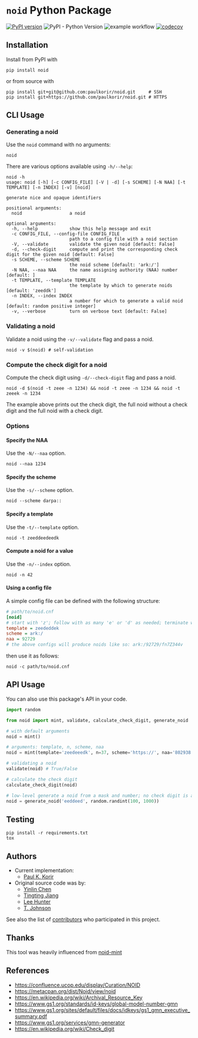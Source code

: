 # `noid` Python Package

[![PyPI version](https://badge.fury.io/py/noid.svg)](https://badge.fury.io/py/noid)
![PyPI - Python Version](https://img.shields.io/pypi/pyversions/noid)
![example workflow](https://github.com/paulkorir/noid/actions/workflows/python-package.yml/badge.svg)
[![codecov](https://codecov.io/gh/paulkorir/noid/branch/master/graph/badge.svg?token=OTVWS6LNU2)](https://codecov.io/gh/paulkorir/noid)

## Installation
Install from PyPI with
```
pip install noid
```
or from source with
```
pip install git+git@github.com:paulkorir/noid.git     # SSH
pip install git+https://github.com/paulkorir/noid.git # HTTPS
```

## CLI Usage
### Generating a noid
Use the `noid` command with no arguments:
```
noid
```
There are various options available using `-h/--help`:
```shell
noid -h
usage: noid [-h] [-c CONFIG_FILE] [-V | -d] [-s SCHEME] [-N NAA] [-t TEMPLATE] [-n INDEX] [-v] [noid]

generate nice and opaque identifiers

positional arguments:
  noid                  a noid

optional arguments:
  -h, --help            show this help message and exit
  -c CONFIG_FILE, --config-file CONFIG_FILE
                        path to a config file with a noid section
  -V, --validate        validate the given noid [default: False]
  -d, --check-digit     compute and print the corresponding check digit for the given noid [default: False]
  -s SCHEME, --scheme SCHEME
                        the noid scheme [default: 'ark:/']
  -N NAA, --naa NAA     the name assigning authority (NAA) number [default: ]
  -t TEMPLATE, --template TEMPLATE
                        the template by which to generate noids [default: 'zeeddk']
  -n INDEX, --index INDEX
                        a number for which to generate a valid noid [default: random positive integer]
  -v, --verbose         turn on verbose text [default: False]

```

### Validating a noid
Validate a noid using the `-v/--validate` flag and pass a noid.
```shell
noid -v $(noid) # self-validation
```

### Compute the check digit for a noid
Compute the check digit using `-d/--check-digit` flag and pass a noid.
```shell
noid -d $(noid -t zeee -n 1234) && noid -t zeee -n 1234 && noid -t zeeek -n 1234
```
The example above prints out the check digit, the full noid without a check digit and the full noid with a check digit. 

### Options
#### Specify the NAA
Use the `-N/--naa` option.
```shell
noid --naa 1234
```

#### Specify the scheme
Use the `-s/--scheme` option.
```shell
noid --scheme darpa::
```

#### Specify a template
Use the `-t/--template` option.
```shell
noid -t zeeddeedeedk
```

#### Compute a noid for a value
Use the `-n/--index` option.
```shell
noid -n 42
```

#### Using a config file
A simple config file can be defined with the following structure:
```ini
# path/to/noid.cnf
[noid]
# start with 'z'; follow with as many 'e' or 'd' as needed; terminate with 'k' for a checkdigit 
template = zeededdek 
scheme = ark:/
naa = 92729
# the above configs will produce noids like so: ark:/92729/fn7Z344v
```
then use it as follows:
```shell
noid -c path/to/noid.cnf
```
## API Usage
You can also use this package's API in your code.
```python
import random

from noid import mint, validate, calculate_check_digit, generate_noid

# with default arguments
noid = mint()

# arguments: template, n, scheme, naa
noid = mint(template='zeedeeedk', n=37, scheme='https://', naa='802938')

# validating a noid
validate(noid) # True/False

# calculate the check digit
calculate_check_digit(noid)

# low-level generate a noid from a mask and number; no check digit is appended
noid = generate_noid('eeddeed', random.randint(100, 1000))
```

## Testing
```
pip install -r requirements.txt
tox
```

## Authors
* Current implementation:
    * [Paul K. Korir](https://github.com/paulkorir)
* Original source code was by:
    * [Yinlin Chen](https://github.com/yinlinchen)
    * [Tingting Jiang](https://github.com/tingtingjh)
    * [Lee Hunter](https://github.com/whunter)
    * [T. Johnson](https://github.com/no-reply)

See also the list of [contributors](https://github.com/paulkorir/noid/graphs/contributors) who participated in this project.

## Thanks
This tool was heavily influenced from [noid-mint](https://github.com/vt-digital-libraries-platform/NOID-mint)

## References
* https://confluence.ucop.edu/display/Curation/NOID
* https://metacpan.org/dist/Noid/view/noid
* https://en.wikipedia.org/wiki/Archival_Resource_Key
* https://www.gs1.org/standards/id-keys/global-model-number-gmn
* https://www.gs1.org/sites/default/files/docs/idkeys/gs1_gmn_executive_summary.pdf
* https://www.gs1.org/services/gmn-generator
* https://en.wikipedia.org/wiki/Check_digit
